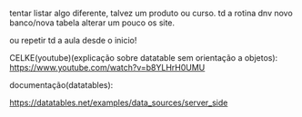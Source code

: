 tentar listar algo diferente, talvez um produto ou curso.
td a rotina dnv
novo banco/nova tabela
alterar um pouco os site.

ou repetir td a aula desde o inicio!

CELKE(youtube)(explicação sobre datatable sem orientação a objetos):
https://www.youtube.com/watch?v=b8YLHrH0UMU

documentação(datatables):

https://datatables.net/examples/data_sources/server_side